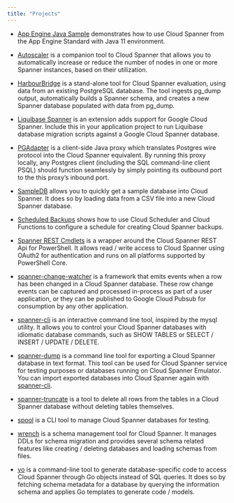 ```yaml
---
title: "Projects"
---
```


* [App Engine Java Sample](https://github.com/cloudspannerecosystem/appengine-java-sample)
  demonstrates how to use Cloud Spanner
  from the App Engine Standard with Java 11 environment.

* [Autoscaler](https://github.com/cloudspannerecosystem/autoscaler)
  is a companion tool to Cloud Spanner that allows you to automatically
  increase or reduce the number of nodes in one or more Spanner instances,
  based on their utilization.

* [HarbourBridge](https://github.com/cloudspannerecosystem/harbourbridge)
  is a stand-alone tool for Cloud Spanner evaluation,
  using data from an existing PostgreSQL database. The tool ingests
  pg_dump output, automatically builds a Spanner schema, and creates
  a new Spanner database populated with data from pg_dump.

* [Liquibase Spanner](https://github.com/cloudspannerecosystem/liquibase-spanner)
  is an extension adds support for Google Cloud Spanner. Include this in your
  application project to run Liquibase database migration scripts against a
  Google Cloud Spanner database.

* [PGAdapter](https://github.com/cloudspannerecosystem/pgadapter)
  is a client-side Java proxy which translates
  Postgres wire protocol into the Cloud Spanner equivalent.
  By running this proxy locally, any Postgres client
  (including the SQL command-line client PSQL) should function
  seamlessly by simply pointing its outbound port to the this
  proxy’s inbound port.

* [SampleDB](https://github.com/cloudspannerecosystem/sampledb)
  allows you to quickly get a sample database
  into Cloud Spanner. It does so by loading data from a CSV file
  into a new Cloud Spanner database.

* [Scheduled Backups](https://github.com/cloudspannerecosystem/scheduled-backups)
  shows how to use Cloud Scheduler and Cloud Functions to
  configure a schedule for creating Cloud Spanner backups.

* [Spanner REST Cmdlets](https://github.com/cloudspannerecosystem/spanner-rest-cmdlets)
  is a wrapper around the Cloud Spanner REST Api for PowerShell.
  It allows read / write access to Cloud Spanner using OAuth2 for
  authentication and runs on all platforms supported by PowerShell Core.

* [spanner-change-watcher](https://github.com/cloudspannerecosystem/spanner-change-watcher)
  is a framework that emits events when a row has been changed in a Cloud
  Spanner database. These row change events can be captured and processed
  in-process as part of a user application, or they can be published to Google
  Cloud Pubsub for consumption by any other application.

* [spanner-cli](https://github.com/cloudspannerecosystem/spanner-cli)
  is an interactive command line tool, inspired by the
  mysql utility. It allows you to control your Cloud Spanner
  databases with idiomatic database commands, such as SHOW TABLES or
  SELECT / INSERT / UPDATE / DELETE.

* [spanner-dump](https://github.com/cloudspannerecosystem/spanner-dump)
  is a command line tool for exporting a Cloud Spanner
  database in text format. This tool can be used for Cloud Spanner
  service for testing purposes or databases running on
  Cloud Spanner Emulator.
  You can import exported databases into
  Cloud Spanner again with [spanner-cli](https://github.com/cloudspannerecosystem/spanner-cli).

* [spanner-truncate](https://github.com/cloudspannerecosystem/spanner-truncate)
  is a tool to delete all rows from the tables in a Cloud Spanner
  database without deleting tables themselves.

* [spool](https://github.com/cloudspannerecosystem/spool)
  is a CLI tool to manage Cloud Spanner databases for testing.

* [wrench](https://github.com/cloudspannerecosystem/wrench)
  is a schema management tool for Cloud Spanner.
  It manages DDLs for schema migration and provides several
  schema related features like creating / deleting databases
  and loading schemas from files.

* [yo](https://github.com/cloudspannerecosystem/yo)
  is a command-line tool to generate database-specific code
  to access Cloud Spanner through Go objects instead of SQL queries.
  It does so by fetching schema metadata for a database by
  querying the information schema and applies Go templates to
  generate code / models.
